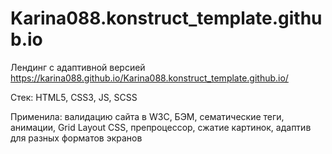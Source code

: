 # Karina088.konstruct_template.github.io

Лендинг с адаптивной версией  https://karina088.github.io/Karina088.konstruct_template.github.io/

Стек: 
HTML5, CSS3, JS, SCSS

Применила: валидацию сайта в W3C, БЭМ, сематические теги, анимации, Grid Layout CSS, препроцессор, сжатие картинок, адаптив для разных форматов экранов

